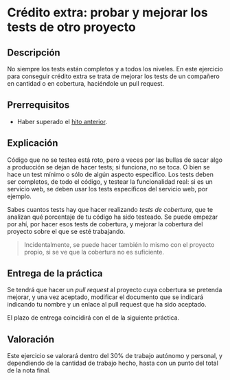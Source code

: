 # Crédito extra: probar y mejorar los tests de otro proyecto

Descripción
-----------------

No siempre los tests están completos y a todos los niveles. En este ejercicio para conseguir crédito extra se trata de mejorar los tests de un compañero en cantidad o en cobertura, haciéndole un pull request.

Prerrequisitos
--------------------

* Haber superado el [hito anterior](3.PaaS.md).

Explicación
----------------

Código que no se testea está roto, pero a veces por las bullas de
sacar algo a producción se dejan de hacer tests; si funciona, no se
toca. O bien se hace un test mínimo o sólo de algún aspecto
específico. Los tests deben ser completos, de todo el código, y
testear la funcionalidad real: si es un servicio web, se deben usar
los tests específicos del servicio web, por ejemplo.

Sabes cuantos tests hay que hacer realizando *tests de cobertura*, que
te analizan qué porcentaje de tu código ha sido testeado. Se puede
empezar por ahí, por hacer esos tests de cobertura, y mejorar la
cobertura del proyecto sobre el que se esté trabajando.

> Incidentalmente, se puede hacer también lo mismo con el proyecto
> propio, si se ve que la cobertura no es suficiente. 

Entrega de la práctica
--------------------------------

Se tendrá que hacer un *pull request* al proyecto cuya cobertura se
pretenda mejorar, y una vez aceptado, modificar el documento que se
indicará indicando tu nombre y un enlace al pull request que ha sido
aceptado.

El plazo de entrega coincidirá con el de la siguiente práctica. 

Valoración
--------------

Este ejercicio se valorará dentro del 30% de trabajo autónomo y
personal, y dependiendo de la cantidad de trabajo hecho, hasta con un
punto del total de la nota final. 

